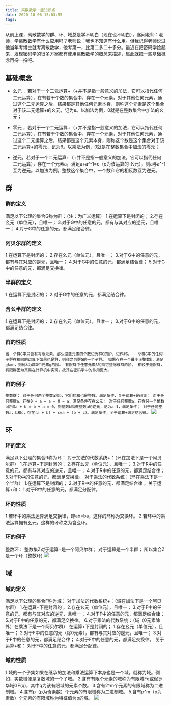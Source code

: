 ```yaml
---
title: 离散数学一些知识点
date: 2020-10-06 15:03:55
tags:
---
```

 从前上课，离散数学的群、环、域总是学不明白（现在也不明白），遂问老师：老师，学离散数学有什么应用吗？老师说：我也不知道有什么用。但我记得老师说过他当年考博士就考离散数学，他考第一，比第二多二十多分。最近在把密码学捡起来，发现密码学的很多方案都有使用离散数学的概念来描述，趁此就把一些基础概念再捋一捋吧。
<!--more-->

## 基础概念
- 幺元 ，若对于一个二元运算+（+并不是指一般意义的加法，它可以指代任何二元运算），在有若干个数的集合中，存在一个元素，对于其他任何元素，通过这个二元运算之后，结果都是其他任何元素本身，则称这个元素是这个集合对于该二元运算+的幺元，记为e。以加法为例，0就是在整数集合中加法的幺元；

- 零元 ，若对于一个二元运算+（+并不是指一般意义的加法，它可以指代任何二元运算），在有若干个数的集合中，存在一个元素，对于其他任何元素，通过这个二元运算之后，结果都是这个元素本身，则称这个数是这个集合对于该二元运算+的零元，记为θ。以乘法为例，0就是在整数集合中加法的零元；

- 逆元，若对于一个二元运算+（+并不是指一般意义的加法，它可以指代任何二元运算），存在一个元素a，满足a+a^-1=e（e为该运算的
幺元），则a与a^-1互为逆元。以加法为例，整数这个集合中，一个数和它的相反数互为逆元。 

## 群
### 群的定义
满足以下公理的集合G称为群：（注：为广义运算）
1.在运算下是封闭的；
2.存在幺元（单位元），且唯一；
3.对于G中的任意的元，都有与其对应的逆元，且唯一；
4.对于G中的任意的元，都满足结合律。
### 阿贝尔群的定义
1.在运算下是封闭的；
2.存在幺元（单位元），且唯一；
3.对于G中的任意的元，都有与其对应的逆元，且唯一；
4.对于G中的任意的元，都满足结合律；
5.对于G中的任意的元，都满足交换律。
### 半群的定义
1.在运算下是封闭的；
2.对于G中的任意的元，都满足结合律。
### 含幺半群的定义
1.在运算下是封闭的；
2.存在幺元（单位元），且唯一；
3.对于G中的任意的元，都满足结合律。
### 群的性质
`
  当一个群G中只含有有限元素，那么这些元素的个数记为群G的阶，记作#G。
一个群G中的任何子群在相同的运算下如果也是群，则称之为群G的一个子群。
如果存在一个最小正整数k，满足gk=e，则称k为群G中元素g的阶。
有限群中任意元素β的阶可整除该群的阶。
相较于无限群，有限群因为其易在计算机中实现，故其在密码学中的作用更大。
`
### 群的例子
`
整数群：
对于任何两个整数a和b，它们的和也是整数。满足条件，关于运算+是闭集；
对于任何整数a，存在0 + a = a + 0 = a，满足条件存在幺元；
对于任何整数a，存在另一个整数b使得a + b = b + a = 0，则整数b叫做整数a的逆元，记为a-1，满足条件；
对于任何整数a，b和c，存在(a + b) + c=a + (b + c)。满足条件，关于运算+满足结合律。
`
![](https://img-blog.csdn.net/20140603100551250?watermark/2/text/aHR0cDovL2Jsb2cuY3Nkbi5uZXQvdTAxMzI4MTMzMQ==/font/5a6L5L2T/fontsize/400/fill/I0JBQkFCMA==/dissolve/70/gravity/SouthEast)
## 环
### 环的定义
满足以下公理的集合R称为环：
对于加法的代数系统+：（环在加法下是一个阿贝尔群）
1.在运算+下是封闭的；
2.存在幺元（单位元），且唯一；
3.对于R中的任意的元，都有与其对应的逆元，且唯一；
4.对于R中的任意的元，都满足结合律；
5.对于R中的任意的元，都满足交换律。
对于乘法的代数系统：（环在乘法下是一个半群）
1.在运算下是封闭的；
2.对于R中的任意的元，都满足结合律；
关于运算+和：
1.对于R中的任意的元，都满足分配律。
### 环的性质
1.若环中的乘法运算满足交换律，即ab=ba，这样的环称为交换环。
2.若环中的乘法运算拥有幺元，这样的环称之为含幺环。
### 环的例子
整数环：
整数集Z对于运算+是一个阿贝尔群；
对于运算是一个半群；
所以集合Z是一个环（整数环)
![](https://img-blog.csdn.net/20140603102135718?watermark/2/text/aHR0cDovL2Jsb2cuY3Nkbi5uZXQvdTAxMzI4MTMzMQ==/font/5a6L5L2T/fontsize/400/fill/I0JBQkFCMA==/dissolve/70/gravity/SouthEast)

## 域
### 域的定义
满足以下公理的集合F称为域：
对于加法的代数系统+：（域在加法下是一个阿贝尔群）
1.在运算+下是封闭的；
2.存在幺元（单位元），且唯一；
3.对于F中的任意的元，都有与其对应的逆元，且唯一；
4.对于F中的任意的元，都满足结合律；
5.对于F中的任意的元，都满足交换律。
6.对于乘法的代数系统：（域（0元素除外）在乘法下是一个阿贝尔群）
在运算+下是封闭的；
1.存在幺元（单位元），且唯一；
2.对于F中的任意的元（除0元素），都有与其对应的逆元，且唯一；
3.对于F中的任意的元，都满足结合律；
4.对于F中的任意的元，都满足交换律。
关于运算+和：
对于F中的任意的元，都满足分配律。
### 域的性质
1.域的一个子集如果在继承的加法和乘法运算下本身也是一个域，就称为域。例如，实数域便是复数域的一个子域。
2.含有有限个元素的域称为有限域Fq或伽罗华域GF(q)，其中q为该有限域的元素个数。
3.含有2^m个元素的有限域称为二进制域。
4.含有p（p为奇素数）个元素的有限域称为二进制域。
5.含有p^m（p为素数）个元素的有限域称为特征值为p的域。
![](https://img-blog.csdn.net/20140603103255921?watermark/2/text/aHR0cDovL2Jsb2cuY3Nkbi5uZXQvdTAxMzI4MTMzMQ==/font/5a6L5L2T/fontsize/400/fill/I0JBQkFCMA==/dissolve/70/gravity/SouthEast)

